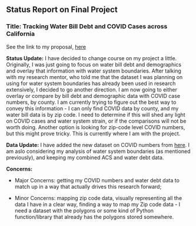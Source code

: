 ## Status Report on Final Project ## 

### Title: Tracking Water Bill Debt and COVID Cases across California ### 

See the link to my proposal, [here](https://github.com/jacqueline-adams/final-project/blob/main/README.md)


**Status Update:** I have decided to change course on my project a little. Originally, I was just going to focus on water bill debt and demographics and overlay 
that information with water system boundaries. After talking with my research mentor, who told me that the dataset I was planning on using for water system boundaries
has already been used in research extensively, I decided to go another direction. I am now going to either overlay or compare by bill debt and demographic data 
with COVID case numbers, by county. I am currently trying to figure out the best way to convey this information - I can only find COVID data by county, and my 
water bill data is by zip code. I need to determine if this will shed any light on COVID cases and water system strain, or if the comparisons will not be worth doing. Another option is looking for zip-code level COVID numbers, but this might prove tricky. This is currently where I am with the project. 

**Data Update:** I have added the new dataset on COVID numbers from [here](https://dataverse.harvard.edu/dataset.xhtml?persistentId=doi:10.7910/DVN/HIDLTK). I am aslo considering my analysis of water system boundaries (as mentioned previously), and keeping my combined ACS and water debt data. 

**Concerns:**

* Major Concerns: getting my COVID numbers and water debt data to match up in a way that actually drives this research forward; 

* Minor Concerns: mapping zip code data, visually representing all the data I have in a clear way, finding a way to map my Zip code data - I need a dataset with the polygons or some kind of Python function/library that already has the polygons stored somewhere. 
